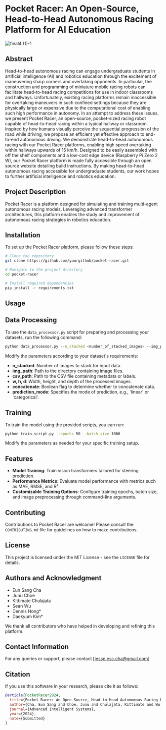 
# Pocket Racer: An Open-Source, Head-to-Head Autonomous Racing Platform for AI Education
![final4 (1)-1](https://github.com/PocketRacers/PocketRacerRepo/assets/119138249/5c117452-3276-4f5c-b0bc-597bf2cf3c60)
## Abstract
Head-to-head autonomous racing can engage undergraduate students in artificial intelligence (AI) and robotics education through the excitement of maneuvering sharp corners and overtaking opponents. In particular, the construction and programming of miniature mobile racing robots can facilitate head-to-head racing competitions for use in indoor classrooms and hallways. Unfortunately, existing racing platforms remain inaccessible for overtaking maneuvers in such confined settings because they are physically large or expensive due to the computational cost of enabling such high performance in autonomy. In an attempt to address these issues, we present Pocket Racer, an open-source, pocket-sized racing robot capable of head-to-head racing within a typical hallway or classroom. Inspired by how humans visually perceive the sequential progression of the road while driving, we propose an efficient yet effective approach to end-to-end autonomous driving. We demonstrate head-to-head autonomous racing with our Pocket Racer platforms, enabling high speed overtaking within hallways upwards of 15 km/h. Designed to be easily assembled with off the shelf components and a low-cost edge device (Raspberry Pi Zero 2 W), our Pocket Racer platform is made fully accessible through an open source website detailing build instructions. By making head-to-head autonomous racing accessible for undergraduate students, our work hopes to further artificial intelligence and robotics education.

## Project Description
Pocket Racer is a platform designed for simulating and training multi-agent autonomous racing models. Leveraging advanced transformer architectures, this platform enables the study and improvement of autonomous racing strategies in robotics education.

## Installation

To set up the Pocket Racer platform, please follow these steps:

```bash
# Clone the repository
git clone https://github.com/yourgithub/pocket-racer.git

# Navigate to the project directory
cd pocket-racer

# Install required dependencies
pip install -r requirements.txt
```

## Usage

## Data Processing

To use the `data_processor.py` script for preparing and processing your datasets, run the following command:

```bash
python data_processor.py --n_stacked <number_of_stacked_images> --img_path <path_to_images> --csv_path <path_to_csv> --w <width> --h <height> --d <depth> --concatenate <concatenate_flag> --prediction_mode <mode>
```

Modify the parameters according to your dataset's requirements:

- **n_stacked**: Number of images to stack for input data.
- **img_path**: Path to the directory containing image files.
- **csv_path**: Path to the CSV file containing metadata or labels.
- **w, h, d**: Width, height, and depth of the processed images.
- **concatenate**: Boolean flag to determine whether to concatenate data.
- **prediction_mode**: Specifies the mode of prediction, e.g., 'linear' or 'categorical'.
## Training
To train the model using the provided scripts, you can run:

```bash
python train_script.py --epochs 50 --batch_size 1000
```

Modify the parameters as needed for your specific training setup.

## Features

- **Model Training**: Train vision transformers tailored for steering prediction.
- **Performance Metrics**: Evaluate model performance with metrics such as MAE, RMSE, and R².
- **Customizable Training Options**: Configure training epochs, batch size, and image preprocessing through command-line arguments.

## Contributing

Contributions to Pocket Racer are welcome! Please consult the `CONTRIBUTING.md` file for guidelines on how to make contributions.

## License

This project is licensed under the MIT License - see the `LICENSE` file for details.

## Authors and Acknowledgment

- Eun Sang Cha
- Junu Choe
- Kittimate Chulajata
- Sean Wu
- Dennis Hong*
- Daekyum Kim*

We thank all contributors who have helped in developing and refining this platform.
## Contact Information

For any queries or support, please contact [jesse.esc.cha@gmail.com].
## Citation
If you use this software in your research, please cite it as follows:

```bibtex
@article{PocketRacer2024,
  title={Pocket Racer: An Open-Source, Head-to-Head Autonomous Racing Platform for AI Education},
  author={Cha, Eun Sang and Choe, Junu and Chulajata, Kittimate and Wu, Sean and Hong, Dennis and Kim, Daekyum},
  journal={Advanced Intelligent Systems},
  year={2024},
  note={Submitted}
}

